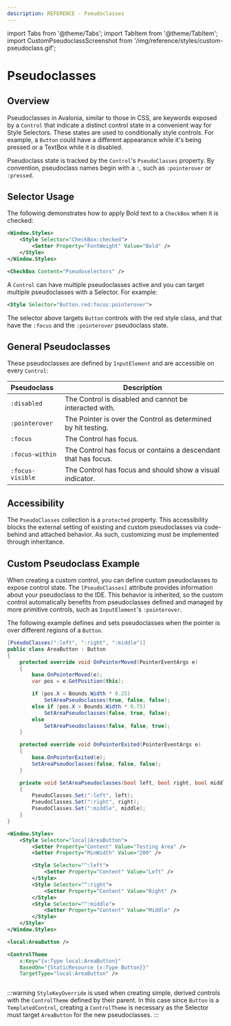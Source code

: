 ```yaml
---
description: REFERENCE - Pseudoclasses
---
```


import Tabs from '@theme/Tabs';
import TabItem from '@theme/TabItem';
import CustomPseudoclassScreenshot from '/img/reference/styles/custom-pseudoclass.gif';

# Pseudoclasses

## Overview

Pseudoclasses in Avalonia, similar to those in CSS, are keywords exposed by a `Control` that indicate a distinct control 
state in a convenient way for Style Selectors. These states are used to conditionally style controls. For example, a 
`Button` could have a different appearance while it's being pressed or a TextBox while it is disabled.

Pseudoclass state is tracked by the `Control`'s `PseudoClasses` property. By convention, pseudoclass names begin with 
a `:`, such as `:pointerover` or `:pressed`.

## Selector Usage

The following demonstrates how to apply Bold text to a `CheckBox` when it is checked:

```xml
<Window.Styles>
    <Style Selector="CheckBox:checked">
        <Setter Property="FontWeight" Value="Bold" />
    </Style>
</Window.Styles>

<CheckBox Content="Pseudoselectors" />
```

A `Control` can have multiple pseudoclasses active and you can target multiple pseudoclasses with a Selector. For example:

```xml
<Style Selector="Button.red:focus:pointerover">
```

The selector above targets `Button` controls with the red style class, and that have the `:focus` and the `:pointerover` pseudoclass state.

## General Pseudoclasses

These pseudoclasses are defined by `InputElement` and are accessible on every `Control`:

| Pseudoclass      | Description                                                    |
|:-----------------|----------------------------------------------------------------|
| `:disabled`      | The Control is disabled and cannot be interacted with.         |
| `:pointerover`   | The Pointer is over the Control as determined by hit testing.  |
| `:focus`         | The Control has focus.                                         |
| `:focus-within`  | The Control has focus or contains a descendant that has focus. |
| `:focus-visible` | The Control has focus and should show a visual indicator.      |

## Accessibility

The `PseudoClasses` collection is a `protected` property. This accessibility blocks the external setting of existing and custom 
pseudoclasses via code-behind and attached behavior. As such, customizing must be implemented through inheritance.

## Custom Pseudoclass Example

When creating a custom control, you can define custom pseudoclasses to expose control state. The `[PseudoClasses]` attribute 
provides information about your pseudoclass to the IDE. This behavior is inherited, so the custom control automatically benefits from 
pseudoclasses defined and managed by more primitive controls, such as `InputElement`'s `:pointerover`.

The following example defines and sets pseudoclasses when the pointer is over different regions of a `Button`.

<Tabs>
<TabItem value="cs" label="C# Control" default>

```csharp
[PseudoClasses(":left", ":right", ":middle")]
public class AreaButton : Button
{    
    protected override void OnPointerMoved(PointerEventArgs e)
    {
        base.OnPointerMoved(e);
        var pos = e.GetPosition(this);

        if (pos.X < Bounds.Width * 0.25)
            SetAreaPseudoclasses(true, false, false);
        else if (pos.X > Bounds.Width * 0.75)
            SetAreaPseudoclasses(false, true, false);
        else
            SetAreaPseudoclasses(false, false, true);
    }

    protected override void OnPointerExited(PointerEventArgs e)
    {
        base.OnPointerExited(e);
        SetAreaPseudoclasses(false, false, false);
    }

    private void SetAreaPseudoclasses(bool left, bool right, bool middle)
    {
        PseudoClasses.Set(":left", left);
        PseudoClasses.Set(":right", right);
        PseudoClasses.Set(":middle", middle);
    }
}
```

</TabItem>
<TabItem value="example" label="Example XAML">

```xml
<Window.Styles>
    <Style Selector="local|AreaButton">
        <Setter Property="Content" Value="Testing Area" />
        <Setter Property="MinWidth" Value="200" />

        <Style Selector="^:left">
            <Setter Property="Content" Value="Left" />
        </Style>
        <Style Selector="^:right">
            <Setter Property="Content" Value="Right" />
        </Style>
        <Style Selector="^:middle">
            <Setter Property="Content" Value="Middle" />
        </Style>
    </Style>
</Window.Styles>

<local:AreaButton />
```

</TabItem>
<TabItem value="xaml" label="ControlTheme XAML">

```xml
<ControlTheme
    x:Key="{x:Type local:AreaButton}"
    BasedOn="{StaticResource {x:Type Button}}"
    TargetType="local:AreaButton" />
```

</TabItem>
</Tabs>

<img src={CustomPseudoclassScreenshot} alt="" />

:::warning
`StyleKeyOverride` is used when creating simple, derived controls with the `ControlTheme` defined by their parent. In this 
case since `Button` is a `TemplatedControl`, creating a `ControlTheme` is necessary as the Selector must target `AreaButton` 
for the new pseudoclasses.
:::
